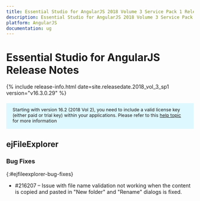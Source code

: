 ```yaml
---
title: Essential Studio for AngularJS 2018 Volume 3 Service Pack 1 Release Notes 
description: Essential Studio for AngularJS 2018 Volume 3 Service Pack 1 Release Notes 
platform: AngularJS
documentation: ug
---
```


# Essential Studio for AngularJS Release Notes 

{% include release-info.html date=site.releasedate.2018_vol_3_sp1  version="v16.3.0.29" %} 

<style>
#license {
    font-size: .88em!important;
margin-top: 1.5em;     margin-bottom: 1.5em;
    background-color: #def8ff;
    padding: 10px 17px 14px;
}
</style>

<div id="license">
Starting with version 16.2 (2018 Vol 2), you need to include a valid license key (either paid or trial key) within your applications. 
Please refer to this <a href="/common/essential-studio/licensing/license-key">help topic</a> for more information 
</div>






## ejFileExplorer

### Bug Fixes
{:#ejfileexplorer-bug-fixes}

* \#216207 – Issue with file name validation not working when the content is copied and pasted in "New folder" and "Rename" dialogs is fixed.

